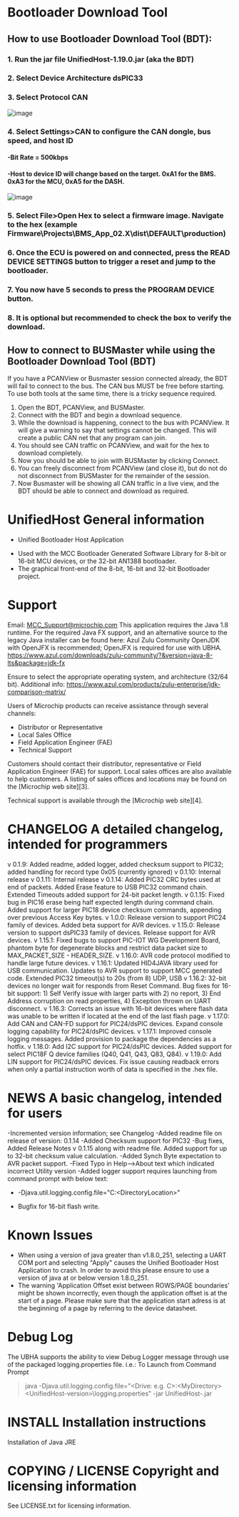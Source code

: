 # Bootloader Download Tool
## How to use Bootloader Download Tool (BDT):
### 1. Run the jar file UnifiedHost-1.19.0.jar (aka the BDT)
### 2. Select Device Architecture dsPIC33
### 3. Select Protocol CAN

![image](https://github.com/user-attachments/assets/5e6380b8-0a08-481b-a255-ddc0d6f9afe8)

### 4. Select Settings>CAN to configure the CAN dongle, bus speed, and host ID
#### -Bit Rate = 500kbps
#### -Host to device ID will change based on the target. 0xA1 for the BMS. 0xA3 for the MCU, 0xA5 for the DASH.

![image](https://github.com/user-attachments/assets/fc92f499-dde3-48a8-9b23-3b13a8537d5e)

### 5. Select File>Open Hex to select a firmware image. Navigate to the hex (example Firmware\Projects\BMS_App_02.X\dist\DEFAULT\production)
### 6. Once the ECU is powered on and connected, press the READ DEVICE SETTINGS button to trigger a reset and jump to the bootloader.
### 7. You now have 5 seconds to press the PROGRAM DEVICE button.
### 8. It is optional but recommended to check the box to verify the download.

## How to connect to BUSMaster while using the Bootloader Download Tool (BDT)
If you have a PCANView or Busmaster session connected already, the BDT will fail to connect to the bus. The CAN bus MUST be free before starting.
To use both tools at the same time, there is a tricky sequence required.
1. Open the BDT, PCANView, and BUSMaster.
2. Connect with the BDT and begin a download sequence.
3. While the download is happening, connect to the bus with PCANView. It will give a warning to say that settings cannot be changed. This will create a public CAN net that any program can join.
4. You should see CAN traffic on PCANView, and wait for the hex to download completely.
5. Now you should be able to join with BUSMaster by clicking Connect.
6. You can freely disconnect from PCANView (and close it), but do not do not disconnect from BUSMaster for the remainder of the session.
7. Now Busmaster will be showing all CAN traffic in a live view, and the BDT should be able to connect and download as required.



# UnifiedHost	General information
* Unified Bootloader Host Application 
- Used with the MCC Bootloader Generated Software Library for 8-bit or 16-bit MCU devices, or the 32-bit AN1388 bootloader.
- The graphical front-end of the 8-bit, 16-bit and 32-bit Bootloader project.

# Support
Email: MCC_Support@microchip.com
This application requires the Java 1.8 runtime.
For the required Java FX support, and an alternative source to the legacy Java installer can be found here:
Azul Zulu Community OpenJDK with OpenJFX is recommended; OpenJFX is required for use with UBHA.
https://www.azul.com/downloads/zulu-community/?&version=java-8-lts&package=jdk-fx 

Ensure to select the appropriate operating system, and architecture (32/64 bit).
Additional info: https://www.azul.com/products/zulu-enterprise/jdk-comparison-matrix/

Users of Microchip products can receive assistance through several channels:

 - Distributor or Representative
 - Local Sales Office
 - Field Application Engineer (FAE)
 - Technical Support

Customers should contact their distributor, representative or Field Application Engineer (FAE) for support.
Local sales offices are also available to help customers.
A listing of sales offices and locations may be found on the [Microchip web site][3].

Technical support is available through the [Microchip web site][4].

# CHANGELOG	A detailed changelog, intended for programmers
v 0.1.9:	Added readme, added logger, added checksum support to PIC32; added handling for record type 0x05 (currently ignored)
v 0.1.10:	Internal release
v 0.1.11:	Internal release
v 0.1.14:	Added PIC32 CRC bytes used at end of packets. Added Erase feature to USB PIC32 command chain. Extended Timeouts added support for 24-bit packet length.
v 0.1.15:	Fixed bug in PIC16 erase being half expected length during command chain. Added support for larger PIC18 device checksum commands, appending over previous Access Key bytes.
v 1.0.0:	Release version to support PIC24 family of devices. Added beta support for AVR devices.
v 1.15.0:   Release version to support dsPIC33 family of devices. Release support for AVR devices.
v 1.15.1:   Fixed bugs to support PIC-IOT WG Development Board, phantom byte for degenerate blocks and restrict data packet size to MAX_PACKET_SIZE - HEADER_SIZE.
v 1.16.0:   AVR code protocol modified to handle large future devices.
v 1.16.1:   Updated HID4JAVA library used for USB communication. Updates to AVR support to support MCC generated code. Extended PIC32 timeout(s) to 20s (from 8) UDP, USB
v 1.16.2:   32-bit devices no longer wait for responds from Reset Command. Bug fixes for 16-bit support: 1) Self Verify issue with larger parts with 2) no report, 3) End Address corruption on read properties, 4) Exception thrown on UART disconnect.
v 1.16.3:   Corrects an issue with 16-bit devices where flash data was unable to be written if located at the end of the last flash page.
v 1.17.0:   Add CAN and CAN-FD support for PIC24/dsPIC devices.  Expand console logging capability for PIC24/dsPIC devices.
v 1.17.1:   Improved console logging messages. Added provision to package the dependencies as a hotfix.
v 1.18.0:   Add I2C support for PIC24/dsPIC devices. Added support for select PIC18F Q device families (Q40, Q41, Q43, Q83, Q84).
v 1.19.0:   Add LIN support for PIC24/dsPIC devices. Fix issue causing readback errors when only a partial instruction worth of data is specified in the .hex file.

# NEWS	A basic changelog, intended for users
-Incremented version information; see Changelog
-Added readme file on release of version: 0.1.14
-Added Checksum support for PIC32
-Bug fixes, Added Release Notes v 0.1.15 along with readme file. Added support for up to 32-bit checksum value calculation.
-Added Synch Byte expectation to AVR packet support.
-Fixed Typo in Help-->About text which indicated incorrect Utility version
-Added logger support requires launching from command prompt with below text:
* -Djava.util.logging.config.file="C:\<DirectoryLocation>"
- Bugfix for 16-bit flash write.

# Known Issues
- When using a version of java greater than v1.8.0_251, selecting a UART COM port and selecting "Apply" causes the Unified Bootloader Host Application to crash. In order to avoid this please ensure to use
a version of java at or below version 1.8.0_251. 
- The warning 'Application Offset exist between ROWS/PAGE boundaries' might be shown incorrectly, even though the application offset is at the start of a page. Please make sure that the application start adress is at the beginning of a page by referring to the device datasheet.

# Debug Log
The UBHA supports the ability to view Debug Logger message through use of the packaged logging.properties file.
i.e.: To Launch from Command Prompt
>java -Djava.util.logging.config.file="<Drive: e.g. C>:\<MyDirectory>\<UnifiedHost-version>\logging.properties" -jar UnifiedHost-<version>.jar

# INSTALL	Installation instructions
Installation of Java JRE

# COPYING / LICENSE	Copyright and licensing information
See LICENSE.txt for licensing information.
